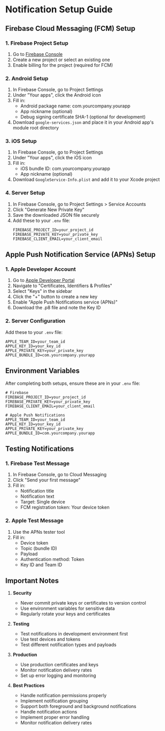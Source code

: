 # Notification Setup Guide

## Firebase Cloud Messaging (FCM) Setup

### 1. Firebase Project Setup
1. Go to [Firebase Console](https://console.firebase.google.com)
2. Create a new project or select an existing one
3. Enable billing for the project (required for FCM)

### 2. Android Setup
1. In Firebase Console, go to Project Settings
2. Under "Your apps", click the Android icon
3. Fill in:
   - Android package name: com.yourcompany.yourapp
   - App nickname (optional)
   - Debug signing certificate SHA-1 (optional for development)
4. Download `google-services.json` and place it in your Android app's module root directory

### 3. iOS Setup
1. In Firebase Console, go to Project Settings
2. Under "Your apps", click the iOS icon
3. Fill in:
   - iOS bundle ID: com.yourcompany.yourapp
   - App nickname (optional)
4. Download `GoogleService-Info.plist` and add it to your Xcode project

### 4. Server Setup
1. In Firebase Console, go to Project Settings > Service Accounts
2. Click "Generate New Private Key"
3. Save the downloaded JSON file securely
4. Add these to your `.env` file:
   ```env
   FIREBASE_PROJECT_ID=your_project_id
   FIREBASE_PRIVATE_KEY=your_private_key
   FIREBASE_CLIENT_EMAIL=your_client_email
   ```

## Apple Push Notification Service (APNs) Setup

### 1. Apple Developer Account
1. Go to [Apple Developer Portal](https://developer.apple.com)
2. Navigate to "Certificates, Identifiers & Profiles"
3. Select "Keys" in the sidebar
4. Click the "+" button to create a new key
5. Enable "Apple Push Notifications service (APNs)"
6. Download the .p8 file and note the Key ID

### 2. Server Configuration
Add these to your `.env` file:
```env
APPLE_TEAM_ID=your_team_id
APPLE_KEY_ID=your_key_id
APPLE_PRIVATE_KEY=your_private_key
APPLE_BUNDLE_ID=com.yourcompany.yourapp
```

## Environment Variables

After completing both setups, ensure these are in your `.env` file:

```env
# Firebase
FIREBASE_PROJECT_ID=your_project_id
FIREBASE_PRIVATE_KEY=your_private_key
FIREBASE_CLIENT_EMAIL=your_client_email

# Apple Push Notifications
APPLE_TEAM_ID=your_team_id
APPLE_KEY_ID=your_key_id
APPLE_PRIVATE_KEY=your_private_key
APPLE_BUNDLE_ID=com.yourcompany.yourapp
```

## Testing Notifications

### 1. Firebase Test Message
1. In Firebase Console, go to Cloud Messaging
2. Click "Send your first message"
3. Fill in:
   - Notification title
   - Notification text
   - Target: Single device
   - FCM registration token: Your device token

### 2. Apple Test Message
1. Use the APNs tester tool
2. Fill in:
   - Device token
   - Topic (bundle ID)
   - Payload
   - Authentication method: Token
   - Key ID and Team ID

## Important Notes

1. **Security**
   - Never commit private keys or certificates to version control
   - Use environment variables for sensitive data
   - Regularly rotate your keys and certificates

2. **Testing**
   - Test notifications in development environment first
   - Use test devices and tokens
   - Test different notification types and payloads

3. **Production**
   - Use production certificates and keys
   - Monitor notification delivery rates
   - Set up error logging and monitoring

4. **Best Practices**
   - Handle notification permissions properly
   - Implement notification grouping
   - Support both foreground and background notifications
   - Handle notification actions
   - Implement proper error handling
   - Monitor notification delivery rates